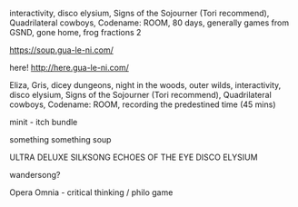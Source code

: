 interactivity, disco elysium, Signs of the Sojourner (Tori recommend), Quadrilateral cowboys, Codename: ROOM, 80 days, generally games from GSND, gone home, frog fractions 2


https://soup.gua-le-ni.com/

here!
http://here.gua-le-ni.com/

Eliza, Gris, dicey dungeons, night in the woods, outer wilds, interactivity, disco elysium, Signs of the Sojourner (Tori recommend), Quadrilateral cowboys, Codename: ROOM, recording the predestined time (45 mins)

minit - itch bundle

something something soup
 
ULTRA DELUXE
SILKSONG
ECHOES OF THE EYE
DISCO ELYSIUM

wandersong?

Opera Omnia - critical thinking / philo game
